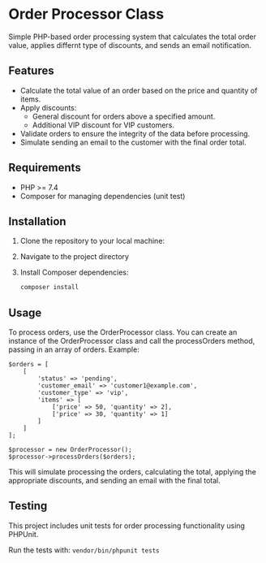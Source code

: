 # Order Processor Class

Simple PHP-based order processing system that calculates the total order value, applies differnt type of discounts, and sends an email notification.

## Features
- Calculate the total value of an order based on the price and quantity of items.
- Apply discounts:
  - General discount for orders above a specified amount.
  - Additional VIP discount for VIP customers.
- Validate orders to ensure the integrity of the data before processing.
- Simulate sending an email to the customer with the final order total.

## Requirements

- PHP >= 7.4
- Composer for managing dependencies (unit test)

## Installation
1. Clone the repository to your local machine:
2. Navigate to the project directory
3. Install Composer dependencies:

    ```bash
    composer install
    ```

## Usage
To process orders, use the OrderProcessor class. 
You can create an instance of the OrderProcessor class and call the processOrders method, passing in an array of orders.
Example:

```Code
$orders = [
    [
        'status' => 'pending',
        'customer_email' => 'customer1@example.com',
        'customer_type' => 'vip',
        'items' => [
            ['price' => 50, 'quantity' => 2],
            ['price' => 30, 'quantity' => 1]
        ]
    ]
];

$processor = new OrderProcessor();
$processor->processOrders($orders);
```
This will simulate processing the orders, calculating the total, applying the appropriate discounts, and sending an email with the final total.

## Testing
This project includes unit tests for order processing functionality using PHPUnit.

Run the tests with:
    ```
    vendor/bin/phpunit tests
    ```